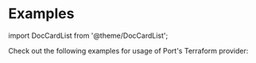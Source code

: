 # Examples

import DocCardList from '@theme/DocCardList';

Check out the following examples for usage of Port's Terraform provider:

<DocCardList />
